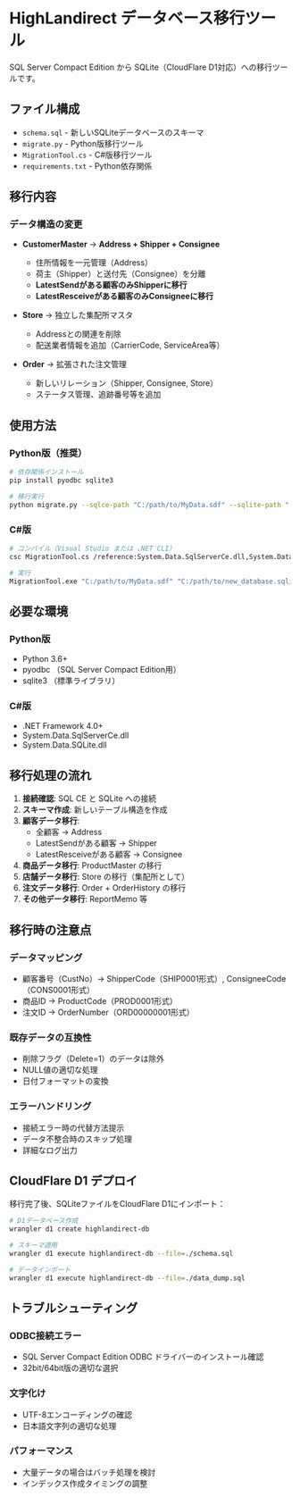 # HighLandirect データベース移行ツール

SQL Server Compact Edition から SQLite（CloudFlare D1対応）への移行ツールです。

## ファイル構成

- `schema.sql` - 新しいSQLiteデータベースのスキーマ
- `migrate.py` - Python版移行ツール  
- `MigrationTool.cs` - C#版移行ツール
- `requirements.txt` - Python依存関係

## 移行内容

### データ構造の変更
- **CustomerMaster** → **Address + Shipper + Consignee**
  - 住所情報を一元管理（Address）
  - 荷主（Shipper）と送付先（Consignee）を分離
  - **LatestSendがある顧客のみShipperに移行**
  - **LatestResceiveがある顧客のみConsigneeに移行**

- **Store** → 独立した集配所マスタ
  - Addressとの関連を削除
  - 配送業者情報を追加（CarrierCode, ServiceArea等）

- **Order** → 拡張された注文管理
  - 新しいリレーション（Shipper, Consignee, Store）
  - ステータス管理、追跡番号等を追加

## 使用方法

### Python版（推奨）

```bash
# 依存関係インストール
pip install pyodbc sqlite3

# 移行実行
python migrate.py --sqlce-path "C:/path/to/MyData.sdf" --sqlite-path "./new_database.sqlite"
```

### C#版

```bash
# コンパイル（Visual Studio または .NET CLI）
csc MigrationTool.cs /reference:System.Data.SqlServerCe.dll,System.Data.SQLite.dll

# 実行
MigrationTool.exe "C:/path/to/MyData.sdf" "C:/path/to/new_database.sqlite"
```

## 必要な環境

### Python版
- Python 3.6+
- pyodbc （SQL Server Compact Edition用）
- sqlite3 （標準ライブラリ）

### C#版  
- .NET Framework 4.0+
- System.Data.SqlServerCe.dll
- System.Data.SQLite.dll

## 移行処理の流れ

1. **接続確認**: SQL CE と SQLite への接続
2. **スキーマ作成**: 新しいテーブル構造を作成
3. **顧客データ移行**: 
   - 全顧客 → Address
   - LatestSendがある顧客 → Shipper  
   - LatestResceiveがある顧客 → Consignee
4. **商品データ移行**: ProductMaster の移行
5. **店舗データ移行**: Store の移行（集配所として）
6. **注文データ移行**: Order + OrderHistory の移行
7. **その他データ移行**: ReportMemo 等

## 移行時の注意点

### データマッピング
- 顧客番号（CustNo）→ ShipperCode（SHIP0001形式）, ConsigneeCode（CONS0001形式）
- 商品ID → ProductCode（PROD0001形式）
- 注文ID → OrderNumber（ORD00000001形式）

### 既存データの互換性
- 削除フラグ（Delete=1）のデータは除外
- NULL値の適切な処理
- 日付フォーマットの変換

### エラーハンドリング
- 接続エラー時の代替方法提示
- データ不整合時のスキップ処理
- 詳細なログ出力

## CloudFlare D1 デプロイ

移行完了後、SQLiteファイルをCloudFlare D1にインポート：

```bash
# D1データベース作成
wrangler d1 create highlandirect-db

# スキーマ適用
wrangler d1 execute highlandirect-db --file=./schema.sql

# データインポート
wrangler d1 execute highlandirect-db --file=./data_dump.sql
```

## トラブルシューティング

### ODBC接続エラー
- SQL Server Compact Edition ODBC ドライバーのインストール確認
- 32bit/64bit版の適切な選択

### 文字化け
- UTF-8エンコーディングの確認
- 日本語文字列の適切な処理

### パフォーマンス
- 大量データの場合はバッチ処理を検討
- インデックス作成タイミングの調整